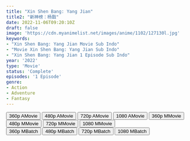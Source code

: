 ```yaml
---
title: "Xin Shen Bang: Yang Jian"
title2: "新神榜：杨戬"
date: 2022-11-06T09:20:10Z
draft: false
image: 'https://cdn.myanimelist.net/images/anime/1102/127130l.jpg'
keywords:
- "Xin Shen Bang: Yang Jian Movie Sub Indo"
- "Movie Xin Shen Bang: Yang Jian Sub Indo"
- "Xin Shen Bang: Yang Jian 1 Episode Sub Indo"
year: '2022'
type: 'Movie'
status: 'Complete'
episodes: '1 Episode'
genre:
- Action
- Adventure
- Fantasy
---
```


<div class="d-g gg-10">
<div class="d-g gg-5 gtc-r ai-c">
<button onclick="window.open('?arc=dbNHLyptAr_20221106/1/MP4/Kuramanime-NGODS_YJ-360p-Anichin','_blank')">360p AMovie</button>
<button onclick="window.open('?arc=dbNHLyptAr_20221106/1/MP4/Kuramanime-NGODS_YJ-480p-Anichin','_blank')">480p AMovie</button>
<button onclick="window.open('?arc=dbNHLyptAr_20221106/1/MP4/Kuramanime-NGODS_YJ-720p-Anichin','_blank')">720p AMovie</button>
<button onclick="window.open('?arc=dbNHLyptAr_20221106/1/MP4/Kuramanime-NGODS_YJ-1080p-Anichin','_blank')">1080 AMovie</button>
<button onclick="window.open('?med=mwwec7y1mud24j4','_blank')">360p MMovie</button>
<button onclick="window.open('?med=v6pfp7kf7lheijr','_blank')">480p MMovie</button>
<button onclick="window.open('?med=vurjcy45h4ur9ku','_blank')">720p MMovie</button>
<button onclick="window.open('?med=aiqak4iy9pz86wz','_blank')">1080 MMovie</button>
</div>
<div class="d-g gg-5 gtc-r ai-c">
<button onclick="window.open('?bmed=mwwec7y1mud24j4','_blank')">360p MBatch</button>
<button onclick="window.open('?bmed=v6pfp7kf7lheijr','_blank')">480p MBatch</button>
<button onclick="window.open('?bmed=vurjcy45h4ur9ku','_blank')">720p MBatch</button>
<button onclick="window.open('?bmed=aiqak4iy9pz86wz','_blank')">1080 MBatch</button>
</div>
</div>